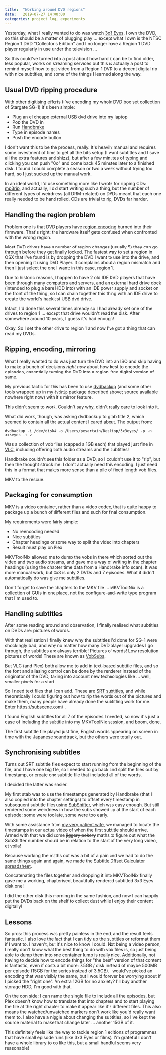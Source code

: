 ```yaml
---
title:  "Working around DVD regions"
date:   2019-07-27 14:00:00
categories: project log, experiments
---
```


Yesterday, what I really wanted to do was watch [3x3 Eyes](https://myanimelist.net/anime/300/3x3_Eyes). I own the DVD, so this should be a matter of plugging play ... except what I own is the NTSC Region 1 DVD "Collector's Edition" and I no longer have a Region 1 DVD player regularly in use under the television ...

So this could've turned into a post about how hard it can be to find older, less popular, works on streaming services but this is actually a post to remind myself how to get video from a Region 1 DVD to a decent digital rip with nice subtitles, and some of the things I learned along the way.

## Usual DVD ripping procedure

With other digitising efforts (I've encoding my whole DVD box set collection of Stargate SG-1) it's been simple:

 * Plug an el cheapo external USB dvd drive into my laptop
 * Pop the DVD in
 * Run [Handbrake](https://handbrake.fr/)
 * Type in episode names
 * Push the encode button

I don't want this to be the process, really. It's heavily manual and requires some investment of time to get all the bits setup (I want subtitles and I save all the extra features and shizz), but after a few minutes of typing and clicking you can push "Go" and come back 45 minutes later to a finished disk. I found I could complete a season or two a week without trying too hard, so I just sucked up the manual work. 

In an ideal world, I'd use something more like I wrote for ripping CDs: [mp3rip](https://github.com/pietersartain/mp3rip), and actually, I did start writing such a thing, but the number of different types of weirdness (all DRM-related) on DVDs meant that each one really needed to be hand rolled. CDs are trivial to rip, DVDs far harder.

## Handling the region problem

Problem one is that DVD players have [region encoding](https://en.wikipedia.org/wiki/DVD_region_code) burned into their firmware. That's right: the hardware itself gets confused when confronted with the wrong region.

Most DVD drives have a number of region changes (usually 5) they can go through before they get finally locked. The fastest way to set a region in OSX that I've found is by dropping the DVD I want to use into the drive, and then opening it using DVD Player. It complains about a region mismatch and then I just select the one I want: in this case, region 1.

Due to historic reasons, I happen to have 2 old IDE DVD players that have been through many computers and servers, and an external hard drive dock (intended to plug a bare HDD into) with an IDE power supply and socket on the front of the thing, so I can chain together this thing with an IDE drive to create the world's hackiest USB dvd drive.

Infact, I'd done this several times already so I had already set one of the drives to region 1 ... except that drive wouldn't read the disk. After somewhere around 10 years, I guess it's had enough!

Okay. So I set the other drive to region 1 and now I've got a thing that can read my DVDs.

## Ripping, encoding, mirroring

What I really wanted to do was just turn the DVD into an ISO and skip having to make a bunch of decisions *right now* about how best to encode the episodes, essentially turning the DVD into a region-free digital version of same.

My previous tactic for this has been to use [dvdbackup](http://dvdbackup.sourceforge.net/) (and some other tools wrapped up in my `dvdrip` package described above; source available nowhere right now) with it's mirror feature.

This didn't seem to work. Couldn't say why, didn't really care to look into it.

What did work, though, was asking dvdbackup to grab title 2, which seemed to contain all the actual content I cared about. The output from:

    dvdbackup -i /dev/disk4 -o /Users/pesartain/Desktop/3x3eyes/ -p -n 3x3eyes -t 2

Was a collection of vob files (capped a 1GB each) that played just fine in [VLC](https://www.videolan.org/vlc/), including offering both audio streams and the subtitles!

Handbrake couldn't see this folder as a DVD, so I couldn't use it to "rip", but then the thought struck me: I don't actually need this encoding. I just need this in a format that makes more sense than a pile of fixed length vob files.

MKV to the rescue.

## Packaging for consumption

MKV is a video container, rather than a video codec, that is quite happy to package up a bunch of different files and such for final consumption. 

My requirements were fairly simple:

 * No reencoding needed
 * Nice subtitles
 * Chapter headings or some way to split the video into chapters
 * Result must play on Plex

[MKVToolNix](https://gitlab.com/mbunkus/mkvtoolnix) allowed me to dump the vobs in there which sorted out the video and two audio streams, and gave me a way of writing in the chapter headings (using the chapter time data from a Handbrake info scan). It was more manual work, but 3x3 is only 2 DVDs and 7 episodes. What it didn't automatically do was give me subtitles.

Don't forget to save the chapters to the MKV file ... MKVToolNix is a collection of GUIs in one place, not the configure-and-write type program that I'm used to.

## Handling subtitles

After some reading around and observation, I finally realised what subtitles on DVDs are: pictures of words.

With that realisation I finally knew why the subtitles I'd done for SG-1 were shockingly bad, and why no matter how many DVD player upgrades I go through, the subtitles are always terrible! Pictures of words! Low resolution pictures of words! These are known as [VobSubs](https://www.matroska.org/technical/specs/subtitles/images.html).

But VLC (and Plex) both allow me to add in text-based subtitle files, and so the font and aliasing control can be done by the renderer instead of the originator of the DVD, taking into account new technologies like ... well, smaller pixels for a start.

So I need text files that I can add. These are [SRT subtitles](https://www.matroska.org/technical/specs/subtitles/srt.html), and while theoretically I could figuring out how to rip the words out of the pictures and make them, many people have already done the subtitling work for me. Enter https://subscene.com/ .

I found English subtitles for all 7 of the episodes I needed, so now it's just a case of including the subtitle into my MKVToolNix session, and boom, done.

The first subtitle file played just fine, English words appearing on screen in time with the Japanese soundtrack, but the others were totally out.

## Synchronising subtitles

Turns out SRT subtitle files expect to start running from the beginning of the file, and I have one big file, so I needed to go back and split the files out by timestamp, or create one subtitle file that included all of the words.

I decided the latter was easier.

My first stab was to use the timestamps generated by Handbrake (that I also copied into the chapter settings) to offset every timestamp in subsequent subtitle files using [SubShifter](https://subshifter.bitsnbites.eu/), which was easy enough. But still rendered some weirdness in how the subs showed up at the start of each episode: some were too late, some were too early.

With some assistance from [my very patient wife](https://certainlygeeky.blogspot.com), we managed to locate the timestamps in our actual video of when the first subtitle should arrive. Armed with that we did some ~~jiggery pokery~~ maths to figure out what the SubShifter number should be in relation to the start of the very long video, et voila!

Because working the maths out was a bit of a pain and we had to do the same things again and again, we made the [Subtitle Offset Calculator spreadsheet](https://docs.google.com/spreadsheets/d/1W40f29EQ51WmUPUd_nnx9oFobhXapKp_yoiDHZS_7tk/edit?usp=sharing).

Concatenating the files together and dropping it into MKVToolNix finally gave me a working, chapterised, beautifully rendered subtitled 3x3 Eyes disk one!

I did the other disk this morning in the same fashion, and now I can happily put the DVDs back on the shelf to collect dust while I enjoy their content digitally!

## Lessons

So pros: this process was pretty painless in the end, and the result feels fantastic. I also love the fact that I can tidy up the subtitles or reformat them if I want to. I haven't, but it's nice to know I could. Not being a video person, I really don't know what the best thing to do with vob files is, so just being able to dump them into one container lump is really nice. Additionally, not having to decide how to encode things for "the best" version of that content is fantastic, even if costs a bit more: 7.5GB / disk instead of maybe 500MB per episode (15GB for the series instead of 3.5GB). I would've picked an encoding that was visibly the same, but I would forever be worrying about if I picked the "right one". An extra 12GB for no anxiety? I'll buy another storage HDD, I'm good with that.

On the con side: I can name the single file to include all the episodes, but Plex doesn't know how to translate that into chapters and to start playing the file at the right chapter to make it appear like it's different files. This also means the watched/unwatched markers don't work like you'd really want them to. I also have a niggle about changing the subtitles, so I've kept the source material to make that change later ... another 15GB of it.

This definitely feels like the way to tackle region 1 editions of programmes that have small episode runs (like 3x3 Eyes or films). I'm grateful I don't have a whole library to do like this, but a small handful seems very reasonable!